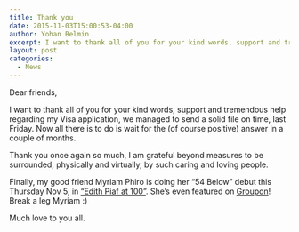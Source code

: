 ```yaml
---
title: Thank you
date: 2015-11-03T15:00:53-04:00
author: Yohan Belmin
excerpt: I want to thank all of you for your kind words, support and tremendous help regarding my Visa application, we managed to send a solid file on time, last Friday. Now all there is to do is wait for the (of course positive) answer in a couple of months.
layout: post
categories:
  - News
---
```

Dear friends,

I want to thank all of you for your kind words, support and tremendous help regarding my Visa application, we managed to send a solid file on time, last Friday. Now all there is to do is wait for the (of course positive) answer in a couple of months.

Thank you once again so much, I am grateful beyond measures to be surrounded, physically and virtually, by such caring and loving people.

Finally, my good friend Myriam Phiro is doing her &#8220;54 Below&#8221; debut this Thursday Nov 5, in <a href="http://54below.com/artist/myriam-phiro-edith-piaf-at-100/" target="_blank">&#8220;Edith Piaf at 100&#8221;</a>. She&#8217;s even featured on <a href="https://www.groupon.com/deals/campaign-0-39654563" target="_blank">Groupon</a>! Break a leg Myriam :)

Much love to you all.
